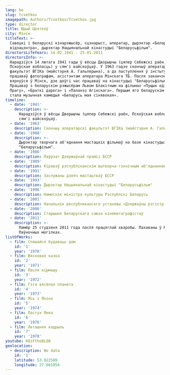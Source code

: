 ```yaml
---
lang: be
slug: tcvetkov
imagepath: Authors/Tcvetkov/Tcvetkov.jpg
type: director
title: Юрый Цвяткоў
city: Мінск
titleText: >-
  Савецкі і беларускі кінарэжысёр, сцэнарыст, аператар, дырэктар «Беларускага
  відэацэнтра», дырэктар Нацыянальнай кінастудыі "Беларусьфільм".
directorsLifeYears: 14.02.1941 - 25.01.2011
directorsInfo: >-
  Нарадзіўся 14 лютага 1941 гады ў вёсцы Дворышчы (цяпер Себежскі раён,
  Пскоўская вобласць) у сям'і вайскоўцаў. У 1963 годзе скончыў аператарскі
  факультэт ВГІКа (майстэрня А. Гальперына), а да паступлення ў інстытут
  працаваў фатографам, асістэнтам аператара Мінскага ТБ. Пасля заканчэння ВГІКа
  вярнуўся ў Мінск, дзе доўгі час працаваў на кінастудыі "Беларусьфільм".
  Працаваў з беларускім рэжысёрам Львом Блакітным на фільмах «Пущык едзе ў
  Прагу», «Браткі дарога» і «Паланэз Агінскага». Першым яго беларускім фільмам
  стала музычная камедыя «Беларусь мая сінявокая».
timeline:
  - date: '1941'
    description: >-
      Нарадзіўся ў вёсцы Дворышчы (цяпер Себежскі раён, Пскоўская вобласць) у
      сям'і вайскоўцаў.
  - date: '1963'
    description: Cкончыу аператарскі факультэт ВГІКа (майстэрня А. Гальперына)
  - date: '1980'
    description: >-
      Дырэктар творчага аб'яднання мастацкіх фільмаў на базе кінастудыі
      "Беларусьфільм".
  - date: '1986'
    description: Лаўрэат Дзяржаўнай прэміі БССР
  - date: '1989'
    description: Кіраваў рэспубліканскім вытворча-тэхнічным аб'яднаннем «Белвідэацэнтр»
  - date: '1991'
    description: Заслужаны дзеяч мастацтваў БССР
  - date: '1993'
    description: Дырэктар Нацыянальнай кінастудыі "Беларусьфільм"
  - date: '1996'
    description: Намеснік міністра культуры Рэспублікі Беларусь
  - date: '2001'
    description: Начальнік республиканскго установы «Дзяржаўны рэгістр кінавідэафільмаў і кінавідэапраграм»
  - date: '2006'
    description: Старшыня Беларускага саюза кінематаграфістаў
  - date: '2011'
    description: >-
      Памёр 25 студзеня 2011 года пасля працяглай хваробы. Пахаваны ў Мінску, на
      Паўночных могілках.
listOfWorks:
  - film: Спяшайся будаваць дом
    id: '1'
    year: '1970'
  - film: Вясновая казка
    id: '2'
    year: '1971'
  - film: Пасля кірмашу
    id: '3'
    year: '1972'
  - film: Гэта вясёлая планета
    id: '4'
    year: '1973'
  - film: Ясь і Яніна
    id: '5'
    year: '1974'
  - film: Пастух Янка
    id: '6'
    year: '1976'
  - film: Леташняя кадрыль
    id: '7'
    year: '1978'
youtube: KOiFtho8LO8
geolocation:
  - description: No data
    id: '1'
    latitude: 53.922589
    longitude: 27.601054
---
```


